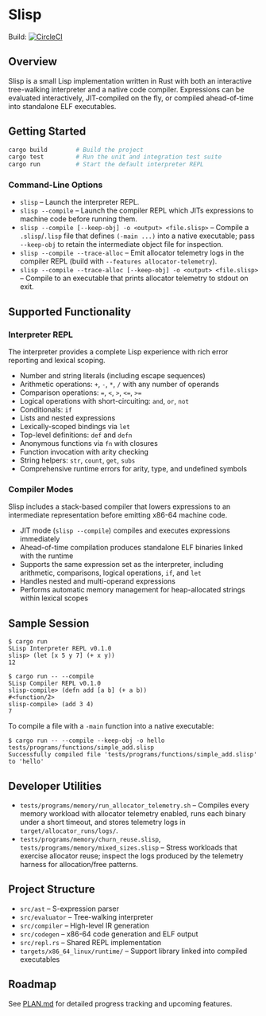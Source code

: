 # Slisp

Build: [![CircleCI](https://dl.circleci.com/status-badge/img/gh/pirkus/slisp/tree/main.svg?style=svg)](https://dl.circleci.com/status-badge/redirect/gh/pirkus/slisp/tree/main)

## Overview

Slisp is a small Lisp implementation written in Rust with both an interactive tree-walking interpreter and a native code compiler. Expressions can be evaluated interactively, JIT-compiled on the fly, or compiled ahead-of-time into standalone ELF executables.

## Getting Started

```bash
cargo build        # Build the project
cargo test         # Run the unit and integration test suite
cargo run          # Start the default interpreter REPL
```

### Command-Line Options

- `slisp` – Launch the interpreter REPL.
- `slisp --compile` – Launch the compiler REPL which JITs expressions to machine code before running them.
- `slisp --compile [--keep-obj] -o <output> <file.slisp>` – Compile a `.slisp`/`.lisp` file that defines `(-main ...)` into a native executable; pass `--keep-obj` to retain the intermediate object file for inspection.
- `slisp --compile --trace-alloc` – Emit allocator telemetry logs in the compiler REPL (build with `--features allocator-telemetry`).
- `slisp --compile --trace-alloc [--keep-obj] -o <output> <file.slisp>` – Compile to an executable that prints allocator telemetry to stdout on exit.

## Supported Functionality

### Interpreter REPL

The interpreter provides a complete Lisp experience with rich error reporting and lexical scoping.

- Number and string literals (including escape sequences)
- Arithmetic operations: `+`, `-`, `*`, `/` with any number of operands
- Comparison operations: `=`, `<`, `>`, `<=`, `>=`
- Logical operations with short-circuiting: `and`, `or`, `not`
- Conditionals: `if`
- Lists and nested expressions
- Lexically-scoped bindings via `let`
- Top-level definitions: `def` and `defn`
- Anonymous functions via `fn` with closures
- Function invocation with arity checking
- String helpers: `str`, `count`, `get`, `subs`
- Comprehensive runtime errors for arity, type, and undefined symbols

### Compiler Modes

Slisp includes a stack-based compiler that lowers expressions to an intermediate representation before emitting x86-64 machine code.

- JIT mode (`slisp --compile`) compiles and executes expressions immediately
- Ahead-of-time compilation produces standalone ELF binaries linked with the runtime
- Supports the same expression set as the interpreter, including arithmetic, comparisons, logical operations, `if`, and `let`
- Handles nested and multi-operand expressions
- Performs automatic memory management for heap-allocated strings within lexical scopes

## Sample Session

```text
$ cargo run
SLisp Interpreter REPL v0.1.0
slisp> (let [x 5 y 7] (+ x y))
12

$ cargo run -- --compile
SLisp Compiler REPL v0.1.0
slisp-compile> (defn add [a b] (+ a b))
#<function/2>
slisp-compile> (add 3 4)
7
```

To compile a file with a `-main` function into a native executable:

```text
$ cargo run -- --compile --keep-obj -o hello tests/programs/functions/simple_add.slisp
Successfully compiled file 'tests/programs/functions/simple_add.slisp' to 'hello'
```

## Developer Utilities

- `tests/programs/memory/run_allocator_telemetry.sh` – Compiles every memory workload with allocator telemetry enabled, runs each binary under a short timeout, and stores telemetry logs in `target/allocator_runs/logs/`.
- `tests/programs/memory/churn_reuse.slisp`, `tests/programs/memory/mixed_sizes.slisp` – Stress workloads that exercise allocator reuse; inspect the logs produced by the telemetry harness for allocation/free patterns.

## Project Structure

- `src/ast` – S-expression parser
- `src/evaluator` – Tree-walking interpreter
- `src/compiler` – High-level IR generation
- `src/codegen` – x86-64 code generation and ELF output
- `src/repl.rs` – Shared REPL implementation
- `targets/x86_64_linux/runtime/` – Support library linked into compiled executables

## Roadmap

See [PLAN.md](PLAN.md) for detailed progress tracking and upcoming features.
